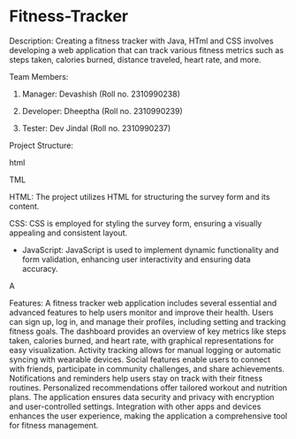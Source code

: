 # Fitness-Tracker
Description: Creating a fitness tracker with Java, HTml and  CSS involves developing a web application that can track various fitness metrics such as steps taken, calories burned, distance traveled, heart rate, and more. 

Team Members:

1. Manager: Devashish (Roll no. 2310990238)

2. Developer: Dheeptha (Roll no. 2310990239)

3. Tester: Dev Jindal (Roll no. 2310990237)

Project Structure:

html

TML

HTML: The project utilizes HTML for structuring the survey form and its content.

CSS: CSS is employed for styling the survey form, ensuring a visually appealing and consistent layout.

* JavaScript: JavaScript is used to implement dynamic functionality and form validation, enhancing user interactivity and ensuring data accuracy.

A

Features:
A fitness tracker web application includes several essential and advanced features to help users monitor and improve their health. Users can sign up, log in, and manage their profiles, including setting and tracking fitness goals. The dashboard provides an overview of key metrics like steps taken, calories burned, and heart rate, with graphical representations for easy visualization. Activity tracking allows for manual logging or automatic syncing with wearable devices. Social features enable users to connect with friends, participate in community challenges, and share achievements. Notifications and reminders help users stay on track with their fitness routines. Personalized recommendations offer tailored workout and nutrition plans. The application ensures data security and privacy with encryption and user-controlled settings. Integration with other apps and devices enhances the user experience, making the application a comprehensive tool for fitness management.
